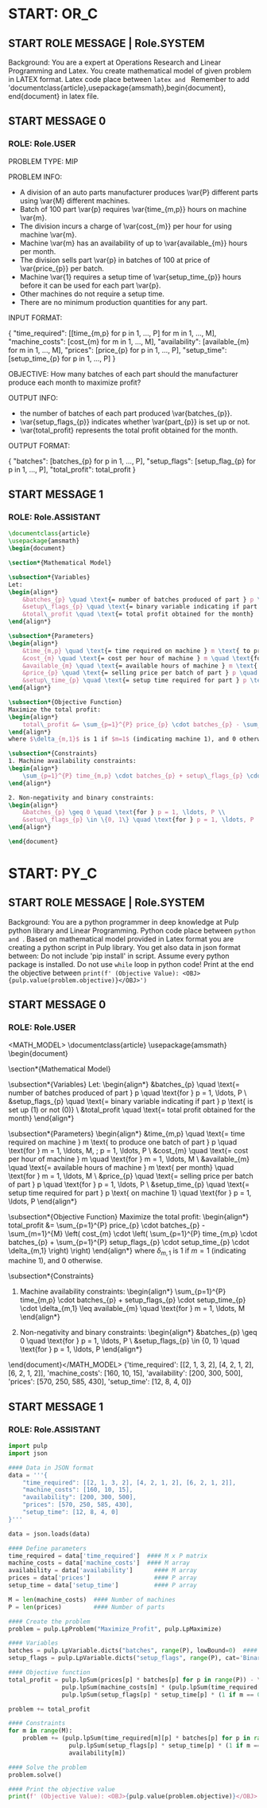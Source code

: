 # START: OR_C 
## START ROLE MESSAGE | Role.SYSTEM 
Background: You are a expert at Operations Research and Linear Programming and Latex. You create mathematical model of given problem in LATEX format. Latex code place between ```latex and ``` Remember to add 'documentclass{article},usepackage{amsmath},begin{document}, end{document} in latex file. 
## START MESSAGE 0 
### ROLE: Role.USER
<DESCRIPTION>
PROBLEM TYPE: MIP

PROBLEM INFO:

- A division of an auto parts manufacturer produces \var{P} different parts using \var{M} different machines.
- Batch of 100 part \var{p} requires \var{time_{m,p}} hours on machine \var{m}.
- The division incurs a charge of \var{cost_{m}} per hour for using machine \var{m}.
- Machine \var{m} has an availability of up to \var{available_{m}} hours per month.
- The division sells part \var{p} in batches of 100 at price of \var{price_{p}} per batch.
- Machine \var{1} requires a setup time of \var{setup_time_{p}} hours before it can be used for each part \var{p}.
- Other machines do not require a setup time.
- There are no minimum production quantities for any part.

INPUT FORMAT: 

{
    "time_required": [[time_{m,p} for p in 1, ..., P] for m in 1, ..., M],
    "machine_costs": [cost_{m} for m in 1, ..., M],
    "availability": [available_{m} for m in 1, ..., M],
    "prices": [price_{p} for p in 1, ..., P],
    "setup_time": [setup_time_{p} for p in 1, ..., P]
}

OBJECTIVE: How many batches of each part should the manufacturer produce each month to maximize profit?

OUTPUT INFO:

- the number of batches of each part produced \var{batches_{p}}.
- \var{setup_flags_{p}} indicates whether \var{part_{p}} is set up or not.
- \var{total_profit} represents the total profit obtained for the month.

OUTPUT FORMAT:

{
    "batches": [batches_{p} for p in 1, ..., P],
    "setup_flags": [setup_flag_{p} for p in 1, ..., P],
    "total_profit": total_profit
}
</DESCRIPTION>


## START MESSAGE 1 
### ROLE: Role.ASSISTANT
```latex
\documentclass{article}
\usepackage{amsmath}
\begin{document}

\section*{Mathematical Model}

\subsection*{Variables}
Let:
\begin{align*}
    &batches_{p} \quad \text{= number of batches produced of part } p \quad \text{for } p = 1, \ldots, P \\
    &setup\_flags_{p} \quad \text{= binary variable indicating if part } p \text{ is set up (1) or not (0)} \\
    &total\_profit \quad \text{= total profit obtained for the month}
\end{align*}

\subsection*{Parameters}
\begin{align*}
    &time_{m,p} \quad \text{= time required on machine } m \text{ to produce one batch of part } p \quad \text{for } m = 1, \ldots, M, \; p = 1, \ldots, P \\
    &cost_{m} \quad \text{= cost per hour of machine } m \quad \text{for } m = 1, \ldots, M \\
    &available_{m} \quad \text{= available hours of machine } m \text{ per month} \quad \text{for } m = 1, \ldots, M \\
    &price_{p} \quad \text{= selling price per batch of part } p \quad \text{for } p = 1, \ldots, P \\
    &setup\_time_{p} \quad \text{= setup time required for part } p \text{ on machine 1} \quad \text{for } p = 1, \ldots, P
\end{align*}

\subsection*{Objective Function}
Maximize the total profit:
\begin{align*}
    total\_profit &= \sum_{p=1}^{P} price_{p} \cdot batches_{p} - \sum_{m=1}^{M} \left( cost_{m} \cdot \left( \sum_{p=1}^{P} time_{m,p} \cdot batches_{p} + \sum_{p=1}^{P} setup\_flags_{p} \cdot setup\_time_{p} \cdot \delta_{m,1} \right) \right)
\end{align*}
where $\delta_{m,1}$ is 1 if $m=1$ (indicating machine 1), and 0 otherwise.

\subsection*{Constraints}
1. Machine availability constraints:
\begin{align*}
    \sum_{p=1}^{P} time_{m,p} \cdot batches_{p} + setup\_flags_{p} \cdot setup\_time_{p} \cdot \delta_{m,1} \leq available_{m} \quad \text{for } m = 1, \ldots, M
\end{align*}

2. Non-negativity and binary constraints:
\begin{align*}
    &batches_{p} \geq 0 \quad \text{for } p = 1, \ldots, P \\
    &setup\_flags_{p} \in \{0, 1\} \quad \text{for } p = 1, \ldots, P
\end{align*}

\end{document}
```

# START: PY_C 
## START ROLE MESSAGE | Role.SYSTEM 
Background: You are a python programmer in deep knowledge at Pulp python library and Linear Programming. Python code place between ```python and ```. Based on mathematical model provided in Latex format you are creating a python script in Pulp library. You get also data in json format between: <DATA></DATA> Do not include 'pip install' in script. Assume every python package is installed. Do not use `while` loop in python code! Print at the end the objective between <OBJ></OBJ> `print(f' (Objective Value): <OBJ>{pulp.value(problem.objective)}</OBJ>')` 
## START MESSAGE 0 
### ROLE: Role.USER
<MATH_MODEL>
\documentclass{article}
\usepackage{amsmath}
\begin{document}

\section*{Mathematical Model}

\subsection*{Variables}
Let:
\begin{align*}
    &batches_{p} \quad \text{= number of batches produced of part } p \quad \text{for } p = 1, \ldots, P \\
    &setup\_flags_{p} \quad \text{= binary variable indicating if part } p \text{ is set up (1) or not (0)} \\
    &total\_profit \quad \text{= total profit obtained for the month}
\end{align*}

\subsection*{Parameters}
\begin{align*}
    &time_{m,p} \quad \text{= time required on machine } m \text{ to produce one batch of part } p \quad \text{for } m = 1, \ldots, M, \; p = 1, \ldots, P \\
    &cost_{m} \quad \text{= cost per hour of machine } m \quad \text{for } m = 1, \ldots, M \\
    &available_{m} \quad \text{= available hours of machine } m \text{ per month} \quad \text{for } m = 1, \ldots, M \\
    &price_{p} \quad \text{= selling price per batch of part } p \quad \text{for } p = 1, \ldots, P \\
    &setup\_time_{p} \quad \text{= setup time required for part } p \text{ on machine 1} \quad \text{for } p = 1, \ldots, P
\end{align*}

\subsection*{Objective Function}
Maximize the total profit:
\begin{align*}
    total\_profit &= \sum_{p=1}^{P} price_{p} \cdot batches_{p} - \sum_{m=1}^{M} \left( cost_{m} \cdot \left( \sum_{p=1}^{P} time_{m,p} \cdot batches_{p} + \sum_{p=1}^{P} setup\_flags_{p} \cdot setup\_time_{p} \cdot \delta_{m,1} \right) \right)
\end{align*}
where $\delta_{m,1}$ is 1 if $m=1$ (indicating machine 1), and 0 otherwise.

\subsection*{Constraints}
1. Machine availability constraints:
\begin{align*}
    \sum_{p=1}^{P} time_{m,p} \cdot batches_{p} + setup\_flags_{p} \cdot setup\_time_{p} \cdot \delta_{m,1} \leq available_{m} \quad \text{for } m = 1, \ldots, M
\end{align*}

2. Non-negativity and binary constraints:
\begin{align*}
    &batches_{p} \geq 0 \quad \text{for } p = 1, \ldots, P \\
    &setup\_flags_{p} \in \{0, 1\} \quad \text{for } p = 1, \ldots, P
\end{align*}

\end{document}</MATH_MODEL>
<DATA>
{'time_required': [[2, 1, 3, 2], [4, 2, 1, 2], [6, 2, 1, 2]], 'machine_costs': [160, 10, 15], 'availability': [200, 300, 500], 'prices': [570, 250, 585, 430], 'setup_time': [12, 8, 4, 0]}</DATA>


## START MESSAGE 1 
### ROLE: Role.ASSISTANT
```python
import pulp
import json

#### Data in JSON format
data = '''{
    "time_required": [[2, 1, 3, 2], [4, 2, 1, 2], [6, 2, 1, 2]], 
    "machine_costs": [160, 10, 15], 
    "availability": [200, 300, 500], 
    "prices": [570, 250, 585, 430], 
    "setup_time": [12, 8, 4, 0]
}'''

data = json.loads(data)

#### Define parameters
time_required = data['time_required']  #### M x P matrix
machine_costs = data['machine_costs']  #### M array
availability = data['availability']      #### M array
prices = data['prices']                  #### P array
setup_time = data['setup_time']          #### P array

M = len(machine_costs)  #### Number of machines
P = len(prices)         #### Number of parts

#### Create the problem
problem = pulp.LpProblem("Maximize_Profit", pulp.LpMaximize)

#### Variables
batches = pulp.LpVariable.dicts("batches", range(P), lowBound=0)  #### Number of batches produced
setup_flags = pulp.LpVariable.dicts("setup_flags", range(P), cat='Binary')  #### Setup flags

#### Objective function
total_profit = pulp.lpSum(prices[p] * batches[p] for p in range(P)) - \
               pulp.lpSum(machine_costs[m] * (pulp.lpSum(time_required[m][p] * batches[p] for p in range(P)) + 
               pulp.lpSum(setup_flags[p] * setup_time[p] * (1 if m == 0 else 0) for p in range(P))) for m in range(M))

problem += total_profit

#### Constraints
for m in range(M):
    problem += (pulp.lpSum(time_required[m][p] * batches[p] for p in range(P)) + 
                 pulp.lpSum(setup_flags[p] * setup_time[p] * (1 if m == 0 else 0) for p in range(P)) <= 
                 availability[m])

#### Solve the problem
problem.solve()

#### Print the objective value
print(f' (Objective Value): <OBJ>{pulp.value(problem.objective)}</OBJ>')
```

